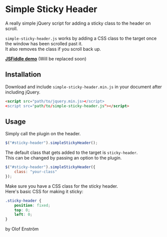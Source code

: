 # Simple Sticky Header
A really simple jQuery script for adding a sticky class to the header on scroll.

`simple-sticky-header.js` works by adding a CSS class to the target once the window has been scrolled past it.  
It also removes the class if you scroll back up.

[**JSFiddle demo**](https://jsfiddle.net) (Will be replaced soon)

## Installation
Download and include `simple-sticky-header.min.js` in your document after including jQuery.  
```html
<script src="path/to/jquery.min.js></script>
<script src="path/to/simple-sticky-header.js"></script>
```

## Usage
Simply call the plugin on the header.
```js
$("#sticky-header").simpleStickyHeader();
```

The default class that gets added to the target is `sticky-header`.  
This can be changed by passing an option to the plugin.
```js
$("#sticky-header").simpleStickyHeader({
    class: "your-class"
});
```

Make sure you have a CSS class for the sticky header.  
Here's basic CSS for making it sticky:
```css
.sticky-header {
    position: fixed;
    top: 0;
    left: 0;
}
```

by Olof Enström
